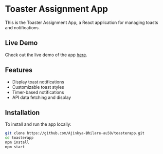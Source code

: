# Toaster Assignment App

This is the Toaster Assignment App, a React application for managing toasts and notifications.

## Live Demo

Check out the live demo of the app [here](https://ajinkyatoasterassignmentapp.netlify.app/).

## Features

- Display toast notifications
- Customizable toast styles
- Timer-based notifications
- API data fetching and display

## Installation

To install and run the app locally:

```bash
git clone https://github.com/Ajinkya-Bhilare-au50/toasterapp.git
cd toasterapp
npm install
npm start
